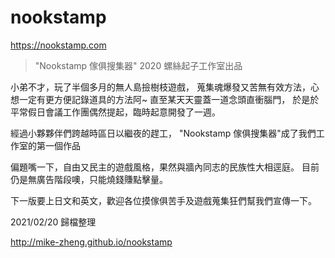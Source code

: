 # nookstamp

https://nookstamp.com

> "Nookstamp 傢俱搜集器" 2020 螺絲起子工作室出品

小弟不才，玩了半個多月的無人島撿樹枝遊戲，
蒐集魂爆發又苦無有效方法，心想一定有更方便記錄道具的方法阿~
直至某天天靈蓋一道念頭直衝腦門，
於是於平常假日會議工作團偶然提起，臨時起意開發了一週。

經過小夥夥伴們跨越時區日以繼夜的趕工，
"Nookstamp 傢俱搜集器"成了我們工作室的第一個作品

偏題嘴一下，自由又民主的遊戲風格，果然與牆內同志的民族性大相逕庭。
目前仍是無廣告階段噢，只能燒錢賺點擊量。

下一版要上日文和英文，歡迎各位摸傢俱苦手及遊戲蒐集狂們幫我們宣傳一下。


2021/02/20 歸檔整理

http://mike-zheng.github.io/nookstamp